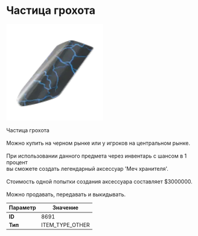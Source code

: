 # Частица грохота

![Item Image](../img/8691.webp?raw=true)

Частица грохота<br><br>Можно купить на черном рынке или у игроков на центральном рынке.<br><br>При использовании данного предмета через инвентарь с шансом в 1 процент<br>вы сможете создать легендарный аксессуар 'Меч хранителя'.<br><br>Стоимость одной попытки создания аксессуара составляет $3000000.<br><br>Можно продавать, передавать и выкидывать.


| Параметр | Значение |
|----------|----------|
| **ID** | 8691 |
| **Тип** | ITEM_TYPE_OTHER |

